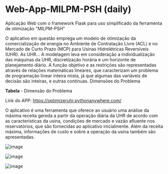 # Web-App-MILPM-PSH (daily)
Aplicação Web com o framework Flask para uso simplificado da ferramenta de otimização "MILPM-PSH"

O aplicativo em questão emprega um modelo de otimização da comercialização de energia no Ambiente de Contratação Livre (ACL) e no Mercado de Curto Prazo (MCP) para Usinas Hidrelétricas Reversíveis (UHR).
As UHR...
A modelagem leva em consideração a individualização das máquinas da UHR, discretização horária e um horizonte de planejamento diário. A função objetivo e as restrições são representadas através de relações matemáticas lineares, que caracterizam um problema de programação linear inteira mista, já que algumas das variáveis de decisão são inteiras, e outras contínuas. Dimensões do Problema

**Tabela** - Dimensão do Problema

Link do APP: https://optimizeruhr.pythonanywhere.com/

O aplicativo é uma ferramenta que oferece ao usuário uma análise da máxima receita gereda a partir da operação diária da UHR
de acordo com as características da usina, condições de mercado e vazão afluente nos reservatórios, que são fornecidas
ao aplicativo inicialmente. Além da receita máxima, informações de custo e sobre a operação da usina também são apresentadas.

![image](https://github.com/user-attachments/assets/7641449b-4dce-477a-af64-70464dfeb391)

![image](https://github.com/user-attachments/assets/35381c89-b081-4da4-87ea-5824ce4b01c2)

![image](https://github.com/user-attachments/assets/51e9ff05-6f71-405f-9ee9-ab9a2593e940)



